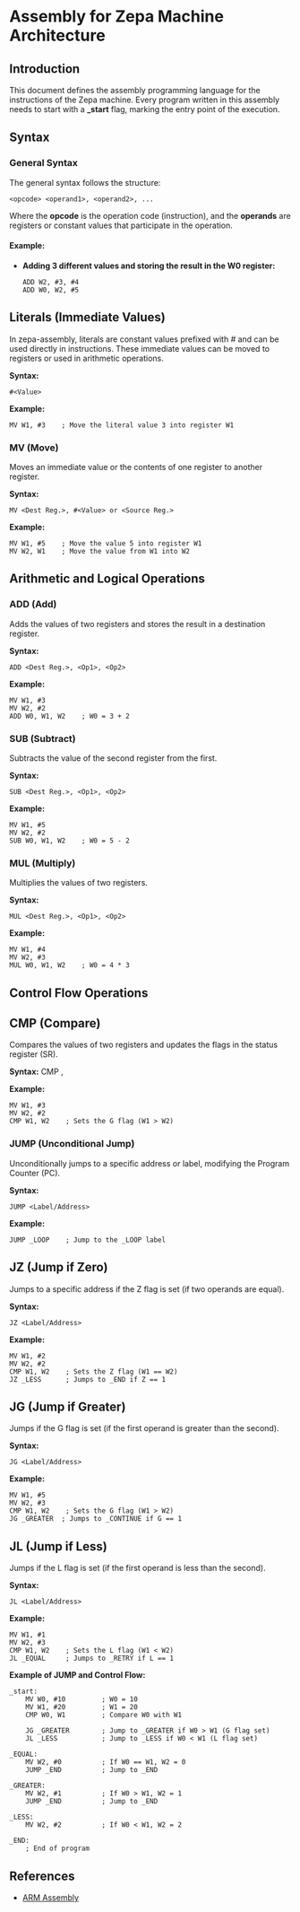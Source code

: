 
# Assembly for Zepa Machine Architecture

## Introduction
This document defines the assembly programming language for the instructions of the Zepa machine. Every program written in this assembly needs to start with a **_start** flag, marking the entry point of the execution.

## Syntax

### General Syntax
The general syntax follows the structure:

```
<opcode> <operand1>, <operand2>, ...
```

Where the **opcode** is the operation code (instruction), and the **operands** are registers or constant values that participate in the operation.

#### Example:
- **Adding 3 different values and storing the result in the W0 register:**
    ```
    ADD W2, #3, #4
    ADD W0, W2, #5
    ```
## Literals (Immediate Values)
In zepa-assembly, literals are constant values prefixed with # and can be used directly in instructions. These immediate values can be moved to registers or used in arithmetic operations.

**Syntax:**
```
#<Value>
```

**Example:**
```
MV W1, #3    ; Move the literal value 3 into register W1
```

### MV (Move)
Moves an immediate value or the contents of one register to another register.

**Syntax:**
```
MV <Dest Reg.>, #<Value> or <Source Reg.>
```
**Example:**
```
MV W1, #5    ; Move the value 5 into register W1
MV W2, W1    ; Move the value from W1 into W2
```

## Arithmetic and Logical Operations

### ADD (Add)
Adds the values of two registers and stores the result in a destination register.

**Syntax:**
```
ADD <Dest Reg.>, <Op1>, <Op2>
```

**Example:**
```
MV W1, #3
MV W2, #2
ADD W0, W1, W2    ; W0 = 3 + 2
```

### SUB (Subtract)
Subtracts the value of the second register from the first.

**Syntax:**
```
SUB <Dest Reg.>, <Op1>, <Op2>
```

**Example:**
```
MV W1, #5
MV W2, #2
SUB W0, W1, W2    ; W0 = 5 - 2
```

### MUL (Multiply)
Multiplies the values of two registers.

**Syntax:**
```
MUL <Dest Reg.>, <Op1>, <Op2>
```

**Example:**
```
MV W1, #4
MV W2, #3
MUL W0, W1, W2    ; W0 = 4 * 3
```

## Control Flow Operations

## CMP (Compare)
Compares the values of two registers and updates the flags in the status register (SR).

**Syntax:**
CMP <Op1>, <Op2>

**Example:**
```
MV W1, #3
MV W2, #2
CMP W1, W2    ; Sets the G flag (W1 > W2)
```

### JUMP (Unconditional Jump)
Unconditionally jumps to a specific address or label, modifying the Program Counter (PC).

**Syntax:**
```
JUMP <Label/Address>
```

**Example:**
```
JUMP _LOOP    ; Jump to the _LOOP label
```

## JZ (Jump if Zero)
Jumps to a specific address if the Z flag is set (if two operands are equal).

**Syntax:**
```
JZ <Label/Address>
```

**Example:**
```
MV W1, #2
MV W2, #2
CMP W1, W2    ; Sets the Z flag (W1 == W2)
JZ _LESS      ; Jumps to _END if Z == 1
```

## JG (Jump if Greater)
Jumps if the G flag is set (if the first operand is greater than the second).

**Syntax:**
```
JG <Label/Address>
```

**Example:**
```
MV W1, #5
MV W2, #3
CMP W1, W2    ; Sets the G flag (W1 > W2)
JG _GREATER  ; Jumps to _CONTINUE if G == 1
```

## JL (Jump if Less)
Jumps if the L flag is set (if the first operand is less than the second).

**Syntax:**
```
JL <Label/Address>
```

**Example:**
```
MV W1, #1
MV W2, #3
CMP W1, W2    ; Sets the L flag (W1 < W2)
JL _EQUAL     ; Jumps to _RETRY if L == 1
```

**Example of JUMP and Control Flow:**
```
_start:
    MV W0, #10         ; W0 = 10
    MV W1, #20         ; W1 = 20
    CMP W0, W1         ; Compare W0 with W1

    JG _GREATER        ; Jump to _GREATER if W0 > W1 (G flag set)
    JL _LESS           ; Jump to _LESS if W0 < W1 (L flag set)

_EQUAL:
    MV W2, #0          ; If W0 == W1, W2 = 0
    JUMP _END          ; Jump to _END

_GREATER:
    MV W2, #1          ; If W0 > W1, W2 = 1
    JUMP _END          ; Jump to _END

_LESS:
    MV W2, #2          ; If W0 < W1, W2 = 2

_END:
    ; End of program
```

## References

- [ARM Assembly](https://armasm.com/)